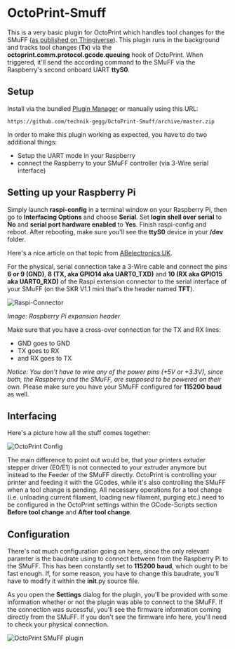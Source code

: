 # OctoPrint-Smuff

This is a very basic plugin for OctoPrint which handles tool changes for the SMuFF ([as published on Thingiverse](https://www.thingiverse.com/thing:3431438/)).
This plugin runs in the background and tracks tool changes (**Tx**) via the **octoprint.comm.protocol.gcode.queuing** hook of OctoPrint.
When triggered, it'll send the according command to the SMuFF via the Raspberry's second onboard UART **ttyS0**.

## Setup

Install via the bundled [Plugin Manager](https://github.com/foosel/OctoPrint/wiki/Plugin:-Plugin-Manager)
or manually using this URL:

    https://github.com/technik-gegg/OctoPrint-Smuff/archive/master.zip

In order to make this plugin working as expected, you have to do two additional things:

- Setup the UART mode in your Raspberry
- connect the Raspberry to your SMuFF controller (via 3-Wire serial interface)

## Setting up your Raspberry Pi

Simply launch **raspi-config** in a terminal window on your Raspberry Pi, then go to **Interfacing Options** and choose **Serial**.
Set **login shell over serial** to **No** and **serial port hardware enabled** to **Yes**.
Finish raspi-config and reboot. After rebooting, make sure you'll see the **ttyS0** device in your **/dev** folder.

Here's a nice article on that topic from [ABelectronics UK](https://www.abelectronics.co.uk/kb/article/1035/raspberry-pi-3--4-and-zero-w-serial-port-usage).

For the physical, serial connection take a 3-Wire cable and connect the pins **6 or 9 (GND)**, **8 (TX, aka GPIO14 aka UART0_TXD)** and **10 (RX aka GPIO15 aka UART0_RXD)** of the Raspi extension connector to the serial interface of your SMuFF (on the SKR V1.1 mini that's the header named **TFT**).

![Raspi-Connector](https://www.rs-online.com/designspark/rel-assets/dsauto/temp/uploaded/githubpin.JPG)

*Image: Raspberry Pi expansion header*

Make sure that you have a cross-over connection for the TX and RX lines:

- GND goes to GND
- TX goes to RX
- and RX goes to TX

*Notice: You don't have to wire any of the power pins (+5V or +3.3V), since both, the Raspberry and the SMuFF, are supposed to be powered on their own.*
Please make sure you have your SMuFF configured for **115200 baud** as well.

## Interfacing

Here's a picture how all the stuff comes together:

![OctoPrint Config](https://github.com/technik-gegg/SMuFF-Ifc/blob/master/images/Config_OctoPrint.png)

The main difference to point out would be, that your printers extuder stepper driver (E0/E1) is not connected to your extruder anymore but instead to the Feeder of the SMuFF directly.
OctoPrint is controlling your printer and feeding it with the GCodes, while it's also controlling the SMuFF when a tool change is pending.
All necessary operations for a tool change (i.e. unloading current filament, loading new filament, purging etc.) need to be configured in the OctoPrint settings within the GCode-Scripts section **Before tool change** and **After tool change**.

## Configuration

There's not much configuration going on here, since the only relevant paramter is the baudrate using to connect between from the Raspberry Pi to the SMuFF.
This has been constantly set to **115200 baud**, which ought to be fast enough.
If, for some reason, you have to change this baudrate, you'll have to modify it within the __init__.py source file.

As you open the **Settings** dialog for the plugin, you'll be provided with some information whether or not the plugin was able to connect to the SMuFF. If the connection was sucessful, you'll see the firmware information coming directly from the SMuFF.
If you don't see the firmware info here, you'll need to check your physical connection.

![OctoPrint SMuFF plugin](https://github.com/technik-gegg/SMuFF-Ifc/blob/master/images/OctoPrint%20plugin.jpg)
